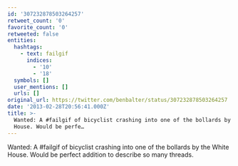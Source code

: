 ```yaml
---
id: '307232878503264257'
retweet_count: '0'
favorite_count: '0'
retweeted: false
entities:
  hashtags:
    - text: failgif
      indices:
        - '10'
        - '18'
  symbols: []
  user_mentions: []
  urls: []
original_url: https://twitter.com/benbalter/status/307232878503264257
date: '2013-02-28T20:56:41.000Z'
title: >-
  Wanted: A #failgif of bicyclist crashing into one of the bollards by the White
  House. Would be perfe…
---
```


Wanted: A #failgif of bicyclist crashing into one of the bollards by the White House. Would be perfect addition to describe so many threads.